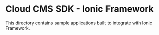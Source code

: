 # Cloud CMS SDK - Ionic Framework

This directory contains sample applications built to integrate with Ionic Framework.
